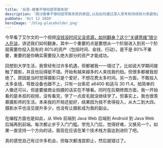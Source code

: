 ```yaml
---
title: '反思-做事不够彻底导致失败'
description: '探讨做事不够彻底导致失败的原因,以及如何通过深入思考和持续努力来避免这种情况。'
pubDate: 'Oct 12 2020'
heroImage: '/blog-placeholder.png'
---
```


今早看了艾尔文的一个视频[没钱没时间又没资源，如何翻身？这个“关键思维”很少人在谈](https://youtu.be/ZZ9zGgr2yY8)，讲述我们如何翻身。其中一个重要的点是要想从一个阶层进入到另一个阶层需要你投入现有的 80%的资产（包括时间、金钱、行动）。是不是 80%不重要，重要的是你确实需要投入绝大部分的资产才能成功。

回想到大学生活，我曾经有过许多机遇，但都被我一一错过了。比如说大学期间接触了摄影，并且也玩得挺不错。开始有越来越多的人来找我约拍。但很多都被我拒绝了。原因是当时觉得摄影只是个爱好，不想花费太多时间。另一方面，不敢投入太多金钱，导致设备也跟不上，只有一台索尼 a6400 和适马 30 f1.4。拍简单的人像还可以，但是要接商业拍摄的话实在不够看。同时在后期修图方面，我一开始看的是本叔的视频，没有看完，学了一点皮毛就没继续学了。但事实上，我也很羡慕摄影师的生活。本来我的开局还挺好，结果因为我不舍得投入，从大二到大四，摄影水平也没见提升多少，也没有让摄影成为我的副业。

在编程方面也是如此，从 Web 前端到 Java Web 后端到 Android 到 Java Web 后端再到前端。每次都止步于入门门槛。学完入门后，觉得好难，又换另一个。如果一直坚持一个方向的话，我现在应该在某个技术栈方面达到进阶了吧。

真的感觉自己有过许多机会，但每次都浅尝即止，然后就错过了。
